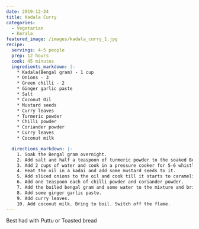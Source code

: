 ```yaml
---
date: 2019-12-24
title: Kadala Curry
categories:
  - Vegetarian
  - Kerala
featured_image: /images/kadala_curry_1.jpg
recipe:
  servings: 4-5 people
  prep: 12 hours
  cook: 45 minutes
  ingredients_markdown: |-
    * Kadala(Bengal gram) - 1 cup
    * Onions - 3
    * Green chilli - 2
    * Ginger garlic paste
    * Salt
    * Coconut Oil
    * Mustard seeds
    * Curry leaves
    * Turmeric powder
    * Chilli powder
    * Coriander powder
    * Curry leaves
    * Coconut milk

  directions_markdown: |-
    1. Soak the Bengal gram overnight.
    2. Add salt and half a teaspoon of turmeric powder to the soaked Bengal Gram.
    3. Add 2 cups of water and cook in a pressure cooker for 5-6 whistles.
    4. Heat the oil in a kadai and add some mustard seeds to it.
    5. Add sliced onions to the oil and cook till it starts to caramelize.
    6. Add one teaspoon each of chilli powder and coriander powder.
    7. Add the boiled bengal gram and some water to the mixture and bring to boil.
    8. Add some ginger garlic paste.
    9. Add curry leaves.
    10. Add coconut milk. Bring to boil. Switch off the flame.
---
```

Best had with Puttu or Toasted bread


